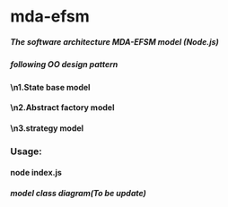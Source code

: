 # mda-efsm
<h5>The software architecture MDA-EFSM model (Node.js)</h5>
<h5>following OO design pattern</h5>

<h4>\n1.State base model</h4>
<h4>\n2.Abstract factory model</h4>
<h4>\n3.strategy model</h4>

<h3>Usage:</h3>
<h4>node index.js</h4>


<h5>model class diagram(To be update)</h5>
<img src="" />
